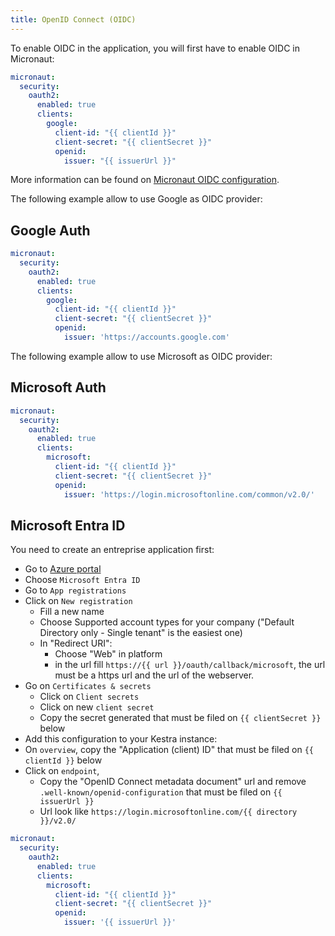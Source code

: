 ```yaml
---
title: OpenID Connect (OIDC)
---
```


To enable OIDC in the application, you will first have to enable OIDC in Micronaut:

```yaml
micronaut:
  security:
    oauth2:
      enabled: true
      clients:
        google:
          client-id: "{{ clientId }}"
          client-secret: "{{ clientSecret }}"
          openid:
            issuer: "{{ issuerUrl }}"
```

More information can be found on [Micronaut OIDC configuration](https://micronaut-projects.github.io/micronaut-security/latest/guide/#openid-configuration).

The following example allow to use Google as OIDC provider:

## Google Auth

```yaml
micronaut:
  security:
    oauth2:
      enabled: true
      clients:
        google:
          client-id: "{{ clientId }}"
          client-secret: "{{ clientSecret }}"
          openid:
            issuer: 'https://accounts.google.com'
```

The following example allow to use Microsoft as OIDC provider:

## Microsoft Auth

```yaml
micronaut:
  security:
    oauth2:
      enabled: true
      clients:
        microsoft:
          client-id: "{{ clientId }}"
          client-secret: "{{ clientSecret }}"
          openid:
            issuer: 'https://login.microsoftonline.com/common/v2.0/'
```

## Microsoft Entra ID

You need to create an entreprise application first:
* Go to [Azure portal](https://portal.azure.com/)
* Choose `Microsoft Entra ID`
* Go to `App registrations`
* Click on `New registration`
  * Fill a new name
  * Choose Supported account types for your company ("Default Directory only - Single tenant" is the easiest one)
  * In "Redirect URI":
    * Choose "Web" in platform
    * in the url fill `https://{{ url }}/oauth/callback/microsoft`, the url must be a https url and the url of the webserver.
* Go on `Certificates & secrets`
  * Click on `Client secrets`
  * Click on new `client secret`
  * Copy the secret generated that must be filed on `{{ clientSecret }}` below
* Add this configuration to your Kestra instance:
* On `overview`, copy the "Application (client) ID" that must be filed on `{{ clientId }}` below
* Click on `endpoint`,
  * Copy the "OpenID Connect metadata document" url and remove `.well-known/openid-configuration` that must be filed on `{{ issuerUrl }}`
  * Url look like `https://login.microsoftonline.com/{{ directory }}/v2.0/`

```yaml
micronaut:
  security:
    oauth2:
      enabled: true
      clients:
        microsoft:
          client-id: "{{ clientId }}"
          client-secret: "{{ clientSecret }}"
          openid:
            issuer: '{{ issuerUrl }}'
```
